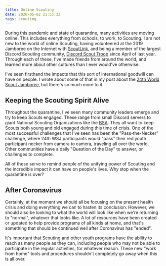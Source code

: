 ```yaml
---
title: Online Scouting
date: 2020-05-02 21:55:33
tags: scouting
---
```


During this pandemic and state of quarantine, many activities are moving online. This includes everything from schools, to work, to Scouting. I am not new to the world of online Scouting, having volunteered at the 2019 Jamboree on the Internet with [ScoutLink](https://scoutlink.net), and being a member of the largest Discord Scouting community, [Discord Scout Troop](https://discord.gg/a4TQPdg) since April of last year. Through each of these, I've made friends from around the world, and learned more about other cultures than I ever would've otherwise.

I've seen firsthand the impacts that this sort of international goodwill can have on people. I wrote about some of that in my post about the [24th World Scout Jamboree](http://devosmium.xyz/2019/08/04/24th-World-Scout-Jamboree/), but there's so much more to it.

## Keeping the Scouting Spirit Alive
Throughout the quarantine, I've seen many community leaders emerge and try to keep Scouts engaged. These range from small Discord servers to giant National Scouting Organizations like the [BSA](https://scouting.org). They all want to keep Scouts both young and old engaged during this time of crisis. One of the most successful challenges that I've seen has been the "Pass-the-Necker" challenge, where 24th WSJ participants would "pass" their red youth participant necker from camera to camera, traveling all over the world. Other communities have a daily "Question of the Day" to answer, or challenges to complete.

All of these serve to remind people of the unifying power of Scouting and the incredible impact it can have on people's lives. Why stop when the quarantine is over?

## After Coronavirus
Certainly, at the moment we should all be focusing on the present health crisis and doing everything we can to hasten its conclusion. However, we should also be looking to what the world will look like when we're returning to "normal", whatever that looks like. A lot of resources have been created or updated to help provide programs of all kinds at home, and that's something that should be continued well after Coronavirus has "ended".

It's important that Scouting and other youth programs have the ability to reach as many people as they can, including people who may not be able to participate in the regular activities, for whatever reason. These new "work from home" tools and procedures shouldn't completely go away when this is all over.